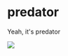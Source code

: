 # predator
Yeah, it's predator

![](http://cdn.list25.com/wp-content/uploads/2013/04/5-predator-b-drone-mq-9-reaper_tn.jpg)
